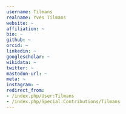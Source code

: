 ```yaml
---
username: Tilmans
realname: Yves Tilmans
website: ~
affiliation: ~
bio: ~
github: ~
orcid: ~
linkedin: ~
googlescholar: ~
wikidata: ~
twitter: ~
mastodon-url: ~
meta: ~
instagram: ~
redirect_from:
- /index.php/User:Tilmans
- /index.php/Special:Contributions/Tilmans
---
```

